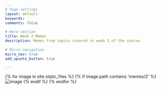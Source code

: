 ```yaml
---
# Page settings
layout: default
keywords:
comments: false
 
# Hero section
title: Week 2 Memes
description: Memes from topics covered in week 2 of the course. 
 
# Micro navigation
micro_nav: true
add_upvote_button: true

---
```


{% for image in site.static_files %}
    {% if image.path contains 'memes/2' %}
        <img src="{{ site.baseurl }}{{ image.path }}" alt="image" />
    {% endif %}
{% endfor %}